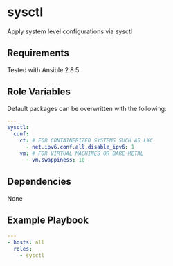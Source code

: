 sysctl
========

Apply system level configurations via sysctl

Requirements
------------

Tested with Ansible 2.8.5

Role Variables
--------------

Default packages can be overwritten with the following:

```yaml
---
sysctl:
  conf:
    ct: # FOR CONTAINERIZED SYSTEMS SUCH AS LXC
      - net.ipv6.conf.all.disable_ipv6: 1
    vm: # FOR VIRTUAL MACHINES OR BARE METAL
      - vm.swappiness: 10
```

Dependencies
------------

None

Example Playbook
----------------

```yaml
---
- hosts: all
  roles:
    - sysctl
```